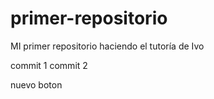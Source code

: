 # primer-repositorio
MI primer repositorio haciendo el tutoría de Ivo

commit 1
commit 2

nuevo boton

